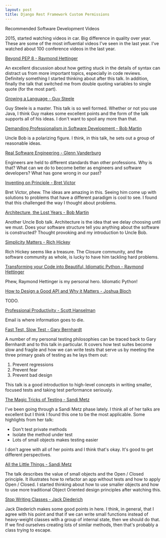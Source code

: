 ```yaml
---
layout: post
title: Django Rest Framework Custom Permissions
---
```


Recommended Software Development Videos

2015, started watching videos in car. Big difference in quality over year.
These are some of the most influential videos I've seen in the last year.
I've watched about 100 conference videos in the last year.


[Beyond PEP 8 - Raymond Hettinger](https://www.youtube.com/watch?v=wf-BqAjZb8M&list=FLlt4ZSW8NUcXLWiB3NMnK_w&index=10)

An excellent discussion about how getting stuck in the details of syntax can
distract us from more important topics, especially in code reviews. Definitely
something I started thinking about after this talk. In addition, finally the
talk that switched me from double quoting variables to single quote (for the most part).

[Growing a Language - Guy Steele](https://www.youtube.com/watch?v=_ahvzDzKdB0&list=FLlt4ZSW8NUcXLWiB3NMnK_w&index=11)

Guy Steele is a master. This talk is so well formed. Whether or not you use
Java, I think Guy makes some excellent points and the form of the talk
supports all of his ideas. I don't want to spoil any more than that.

[Demanding Professionalism in Software Development - Bob Martin](https://www.youtube.com/watch?v=p0O1VVqRSK0&list=FLlt4ZSW8NUcXLWiB3NMnK_w&index=12)

Uncle Bob is a polarizing figure. I think, in this talk, he sets out
a group of reasonable ideas.

[Real Software Engineering - Glenn Vanderburg](https://www.youtube.com/watch?v=NP9AIUT9nos&list=FLlt4ZSW8NUcXLWiB3NMnK_w&index=15)

Engineers are held to different standards than other professions. Why is that?
What can we do to become better as engineers and software developers? 
What has gone wrong in our past?


[Inventing on Principle - Bret Victor](https://www.youtube.com/watch?v=PUv66718DII&list=FLlt4ZSW8NUcXLWiB3NMnK_w&index=18)

Bret Victor, phew. The ideas are amazing in this. Seeing him come up with
solutions to problems that have a different paradigm is cool to see. I found
that this challenged the way I thought about problems.

[Architecture, the Lost Years - Bob Martin](https://www.youtube.com/watch?v=WpkDN78P884&list=FLlt4ZSW8NUcXLWiB3NMnK_w&index=22)

Another Uncle Bob talk. Architecture is the idea that we delay choosing until we must.
Does your software structure tell you anything about the software is constructed?
Thought provoking and my introduction to Uncle Bob.


[Simplicity Matters - Rich Hickey](https://www.youtube.com/watch?v=rI8tNMsozo0&list=FLlt4ZSW8NUcXLWiB3NMnK_w&index=27)

Rich Hickey seems like a treasure. The Closure community, and the software community as whole,
is lucky to have him tackling hard problems. 

[Transforming your Code into Beautiful, Idiomatic Python - Raymond Hettinger](https://www.youtube.com/watch?v=OSGv2VnC0go&list=FLlt4ZSW8NUcXLWiB3NMnK_w&index=38)

Phew, Raymond Hettinger is my personal hero. Idiomatic Python!


[How to Design a Good API and Why it Matters - Joshua Bloch](https://www.youtube.com/watch?v=heh4OeB9A-c&list=FLlt4ZSW8NUcXLWiB3NMnK_w&index=42)

TODO.

[Professional Productivity - Scott Hanselman](https://www.youtube.com/watch?v=FS1mnISoG7U&index=38&list=LLlt4ZSW8NUcXLWiB3NMnK_w)

Email is where information goes to die.


[Fast Test, Slow Test - Gary Bernhardt](https://www.youtube.com/watch?v=RAxiiRPHS9k&index=88&list=LLlt4ZSW8NUcXLWiB3NMnK_w)

A number of my personal testing philosophies can be traced back to Gary
Bernhardt and to this talk in particular. It covers how test suites become
slow and fragile and how we can write tests that serve us by meeting the 
three primary goals of testing as he lays them out:

1. Prevent regressions
2. Prevent fear
3. Prevent bad design

This talk is a good introduction to high-level concepts in writing smaller, 
focused tests and taking test performance seriously.

[The Magic Tricks of Testing - Sandi Metz](https://www.youtube.com/watch?v=URSWYvyc42M)

I've been going through a Sandi Metz phase lately. I think all of her talks
are excellent but I think I found this one to be the most applicable.
Some highlights from her talk:

* Don't test private methods
* Isolate the method under test
* Lots of small objects makes testing easier

I don't agree with all of her points and I think that's okay.
It's good to get different perspectives.

[All the Little Things - Sandi Metz](https://www.youtube.com/watch?v=8bZh5LMaSmE)

The talk describes the value of small objects and the Open / Closed principle. It
illustrates how to refactor an app without tests and how to apply Open / Closed.
I started thinking about how to use smaller objects and how to use more traditional
Object Oriented design principles after watching this.


[Stop Writing Classes - Jack Diederich](https://www.youtube.com/watch?v=o9pEzgHorH0)

Jack Diederich makes some good points in here. I think, in
general, that I agree with his point and that if we can write small functions
instead of heavy-weight classes with a group of internal state, then we should do that.
If we find ourselves creating lots of similar methods, then that's probably
a class trying to escape.
